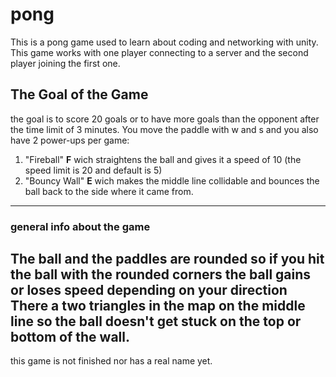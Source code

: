 # pong

This is a pong game used to learn about coding and networking with unity.
This game works with one player connecting to a server and the second player joining the first one.

## The Goal of the Game
the goal is to score 20 goals or to have more goals than the opponent after the time limit of 3 minutes.
You move the paddle with w and s and you also have 2 power-ups per game:

1. "Fireball" **F** wich straightens the ball and gives it a speed of 10 (the speed limit is 20 and default is 5)
2. "Bouncy Wall" **E** wich makes the middle line collidable and bounces the ball back to the side where it came from.
________________________________________________________________
### general info about the game
The ball and the paddles are rounded so if you hit the ball with the rounded corners the ball gains or loses speed depending on your direction
There a two triangles in the map on the middle line so the ball doesn't get stuck on the top or bottom of the wall.
----------------------------------------------------------------
this game is not finished nor has a real name yet.

